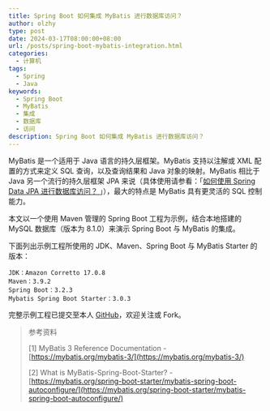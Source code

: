 ```yaml
---
title: Spring Boot 如何集成 MyBatis 进行数据库访问？
author: olzhy
type: post
date: 2024-03-17T08:00:00+08:00
url: /posts/spring-boot-mybatis-integration.html
categories:
  - 计算机
tags:
  - Spring
  - Java
keywords:
  - Spring Boot
  - MyBatis
  - 集成
  - 数据库
  - 访问
description: Spring Boot 如何集成 MyBatis 进行数据库访问？
---
```


MyBatis 是一个适用于 Java 语言的持久层框架。MyBatis 支持以注解或 XML 配置的方式来定义 SQL 查询，以及查询结果和 Java 对象的映射。MyBatis 相比于 Java 另一个流行的持久层框架 JPA 来说（具体使用请参看：「[如何使用 Spring Data JPA 进行数据库访问？
](https://olzhy.github.io/posts/spring-data-jpa.html)」），最大的特点是 MyBatis 具有更灵活的 SQL 控制能力。

本文以一个使用 Maven 管理的 Spring Boot 工程为示例，结合本地搭建的 MySQL 数据库（版本为 8.1.0）来演示 Spring Boot 与 MyBatis 的集成。

下面列出示例工程所使用的 JDK、Maven、Spring Boot 与 MyBatis Starter 的版本：

```text
JDK：Amazon Corretto 17.0.8
Maven：3.9.2
Spring Boot：3.2.3
Mybatis Spring Boot Starter：3.0.3
```

完整示例工程已提交至本人 [GitHub](https://github.com/olzhy/java-exercises/tree/main/spring-boot-mybatis-integration-demo)，欢迎关注或 Fork。

> 参考资料
>
> [1] MyBatis 3 Reference Documentation - [https://mybatis.org/mybatis-3/](https://mybatis.org/mybatis-3/)
>
> [2] What is MyBatis-Spring-Boot-Starter? - [https://mybatis.org/spring-boot-starter/mybatis-spring-boot-autoconfigure/](https://mybatis.org/spring-boot-starter/mybatis-spring-boot-autoconfigure/)
